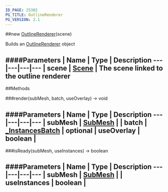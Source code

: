 ```yaml
---
ID_PAGE: 25302
PG_TITLE: OutlineRenderer
PG_VERSION: 2.1
---
```

##new [OutlineRenderer](/classes/OutlineRenderer)(scene)




Builds an [OutlineRenderer](/classes/OutlineRenderer) object












####Parameters
 | Name | Type | Description
---|---|---|---
 | scene | [Scene](/classes/Scene) | The scene linked to the outline renderer
---



##Methods

###render(subMesh, batch, useOverlay) &rarr; void







####Parameters
 | Name | Type | Description
---|---|---|---
 | subMesh | [SubMesh](/classes/SubMesh) | 
 | batch | [_InstancesBatch](/classes/_InstancesBatch) | 
optional | useOverlay | boolean | 
---

###isReady(subMesh, useInstances) &rarr; boolean

####Parameters
 | Name | Type | Description
---|---|---|---
 | subMesh | [SubMesh](/classes/SubMesh) | 
 | useInstances | boolean | 
---
